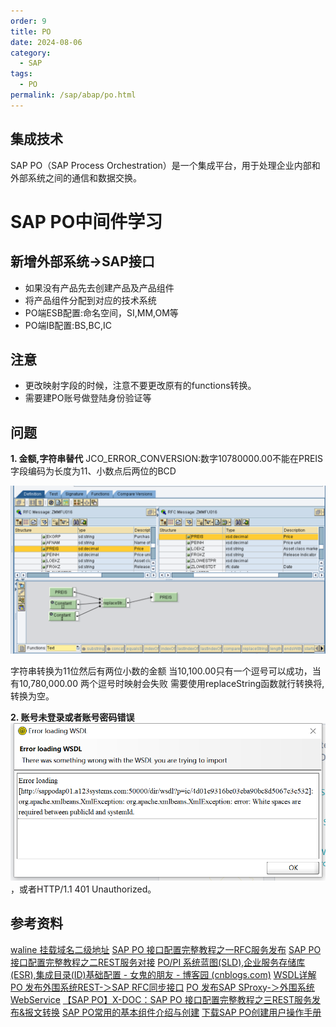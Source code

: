 ```yaml
---
order: 9
title: PO
date: 2024-08-06
category:
  - SAP
tags:
  - PO
permalink: /sap/abap/po.html
---
```

## 集成技术
SAP PO（SAP Process Orchestration）是一个集成平台，用于处理企业内部和外部系统之间的通信和数据交换。

<!-- more -->
# SAP PO中间件学习

## 新增外部系统->SAP接口
* 如果没有产品先去创建产品及产品组件
* 将产品组件分配到对应的技术系统
* PO端ESB配置:命名空间，SI,MM,OM等
* PO端IB配置:BS,BC,IC




## 注意
- 更改映射字段的时候，注意不要更改原有的functions转换。
- 需要建PO账号做登陆身份验证等

## 问题
__1. 金额,字符串替代__
JCO_ERROR_CONVERSION:数字10780000.00不能在PREIS字段编码为长度为11、小数点后两位的BCD


![](/img/po1.png)

字符串转换为11位然后有两位小数的金额
当10,100.00只有一个逗号可以成功，当有10,780,000.00 两个逗号时映射会失败
需要使用replaceString函数就行转换将,转换为空。

__2. 账号未登录或者账号密码错误__
![alt text](image-6.png)，或者HTTP/1.1 401 Unauthorized。
## 参考资料
[waline 挂载域名二级地址](https://comment.yesuifeng.cc/)
[SAP PO 接口配置完整教程之一RFC服务发布](https://blog.csdn.net/XLevon/article/details/126773935?spm=1001.2101.3001.6650.7&utm_medium=distribute.pc_relevant.none-task-blog-2%7Edefault%7EBlogCommendFromBaidu%7ERate-7-126773935-blog-117328805.235%5Ev43%5Epc_blog_bottom_relevance_base6&depth_1-utm_source=distribute.pc_relevant.none-task-blog-2%7Edefault%7EBlogCommendFromBaidu%7ERate-7-126773935-blog-117328805.235%5Ev43%5Epc_blog_bottom_relevance_base6&utm_relevant_index=8)
[SAP PO 接口配置完整教程之二REST服务对接](https://blog.csdn.net/XLevon/article/details/126904513)
[PO/PI 系统蓝图(SLD),企业服务存储库(ESR),集成目录(ID)基础配置 - 女鬼的朋友 - 博客园 (cnblogs.com)](https://www.cnblogs.com/weixiaopeng/p/11888347.html)
[WSDL详解](https://blog.csdn.net/yhahaha_/article/details/93716263)
[PO 发布外围系统REST-＞SAP RFC同步接口](https://blog.csdn.net/qq_44826887/article/details/134922069)
[PO 发布SAP SProxy-＞外围系统 WebService](https://blog.csdn.net/qq_44826887/article/details/135170299)
[【SAP PO】X-DOC：SAP PO 接口配置完整教程之三REST服务发布&报文转换](https://blog.csdn.net/XLevon/article/details/129370475)
[SAP PO常用的基本组件介绍与创建](https://blog.csdn.net/JYH1999/article/details/108716107)
[下载SAP PO创建用户操作手册](/file/SapPoUserCreate.docx '下载文档')